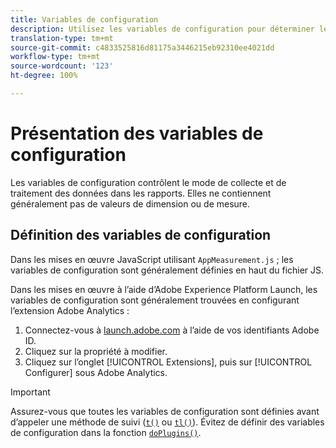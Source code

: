 ```yaml
---
title: Variables de configuration
description: Utilisez les variables de configuration pour déterminer le mode de collecte des données.
translation-type: tm+mt
source-git-commit: c4833525816d81175a3446215eb92310ee4021dd
workflow-type: tm+mt
source-wordcount: '123'
ht-degree: 100%

---
```



# Présentation des variables de configuration

Les variables de configuration contrôlent le mode de collecte et de traitement des données dans les rapports. Elles ne contiennent généralement pas de valeurs de dimension ou de mesure.

## Définition des variables de configuration

Dans les mises en œuvre JavaScript utilisant `AppMeasurement.js` ; les variables de configuration sont généralement définies en haut du fichier JS.

Dans les mises en œuvre à l’aide d’Adobe Experience Platform Launch, les variables de configuration sont généralement trouvées en configurant l’extension Adobe Analytics :

1. Connectez-vous à [launch.adobe.com](https://launch.adobe.com) à l’aide de vos identifiants Adobe ID.
2. Cliquez sur la propriété à modifier.
3. Cliquez sur l’onglet [!UICONTROL Extensions], puis sur [!UICONTROL Configurer] sous Adobe Analytics.

>[!IMPORTANT]
>
>Assurez-vous que toutes les variables de configuration sont définies avant d’appeler une méthode de suivi ([`t()`](../functions/t-method.md) ou [`tl()`](../functions/tl-method.md)). Évitez de définir des variables de configuration dans la fonction [`doPlugins()`](../functions/doplugins.md).
